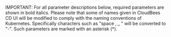 IMPORTANT: For all parameter descriptions below, required parameters are shown 
in bold italics. Please note that some of names given in CloudBees CD UI will be modified to comply 
with the naming conventions of Kubernetes. Specifically characters such as "space , _ "
 will be converted to "-". Such parameters are marked with an asterisk (*).